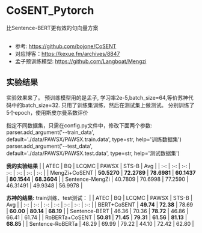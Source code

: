 # CoSENT_Pytorch

比Sentence-BERT更有效的句向量方案

## 
- 参考: https://github.com/bojone/CoSENT
- 对应博客：https://kexue.fm/archives/8847
- 孟子预训练模型: https://github.com/Langboat/Mengzi


## 实验结果
实验效果来了。 预训练模型用的是孟子, 学习率2e-5,batch_size=64,等价苏神代码中的batch_size=32. 只用了训练集训练，然后在测试集上做测试。 分别训练了5个epoch，使用斯皮尔曼系数评价

指定不同数据集，只需在config.py文件中，修改下面两个参数:  
parser.add_argument('--train_data', default='./data/PAWSX/PAWSX.train.data', type=str, help='训练数据集')  
parser.add_argument('--test_data', default='./data/PAWSX/PAWSX.test.data', type=str, help='测试数据集')

<b>我的实验结果</b>
| | ATEC | BQ | LCQMC | PAWSX | STS-B | Avg |
| :-: | :-: | :-: | :-: | :-: | :-: | :-: |
| MengZi+CoSENT | **50.5270** | **72.2789** | **78.6981** | **60.1437** | **80.1544** | **68.3604** |
| Sentence-MengZi | 40.7809 | 70.6998 | 77.2590 | 46.31491 | 49.9348 | 56.9978 |

<b>苏神的结果:</b>
train训练、test测试：
| | ATEC | BQ | LCQMC | PAWSX | STS-B | Avg |
| :-: | :-: | :-: | :-: | :-: | :-: | :-: |
| BERT+CoSENT | **49.74** | **72.38** | 78.69 | **60.00** | **80.14** | **68.19** |
| Sentence-BERT | 46.36 | 70.36 | **78.72** | 46.86 | 66.41 | 61.74 |
| RoBERTa+CoSENT | **50.81** | **71.45** | **79.31** | **61.56** | **81.13** | **68.85** |
| Sentence-RoBERTa | 48.29 | 69.99 | 79.22 | 44.10 | 72.42 | 62.80 |


